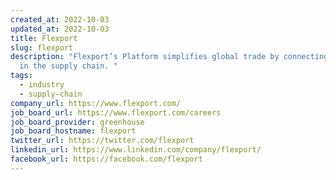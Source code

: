 ```yaml
---
created_at: 2022-10-03
updated_at: 2022-10-03
title: Flexport
slug: flexport
description: "Flexport’s Platform simplifies global trade by connecting everyone
  in the supply chain. "
tags:
  - industry
  - supply-chain
company_url: https://www.flexport.com/
job_board_url: https://www.flexport.com/careers
job_board_provider: greenhouse
job_board_hostname: flexport
twitter_url: https://twitter.com/flexport
linkedin_url: https://www.linkedin.com/company/flexport/
facebook_url: https://facebook.com/flexport
---
```

